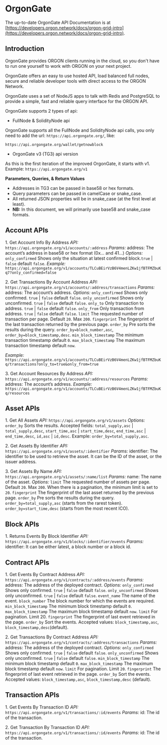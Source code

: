# OrgonGate

The up-to-date OrgonGate API Documentation is at [https://developers.orgon.network/docs/orgon-grid-intro](https://developers.orgon.network/docs/orgon-grid-intro).

## Introduction

OrgonGate provides ORGON clients running in the cloud, so you don't have to run one yourself to work with ORGON on your next project.

OrgonGate offers an easy to use hosted API, load balanced full nodes, secure and reliable developer tools with direct access to the ORGON Network.

OrgonGate uses a set of NodeJS apps to talk with Redis and PostgreSQL to provide a simple, fast and reliable query interface for the ORGON API.

OrgonGate supports 2 types of api:

- FullNode & SolidityNode api

OrgonGate supports all the FullNode and SolidityNode api calls, you only need to add the url: `https://api.orgongate.org/`, like:

`https://api.orgongate.org/wallet/getnowblock`

- OrgonGate v3 (TG3) api version

As this is the first iteration of the improved OrgonGate, it starts with v1.
Example: `https://api.orgongate.org/v1`

**Parameters, Queries, & Return Values**

- Addresses in TG3 can be passed in base58 or hex formats.
- Query parameters can be passed in camelCase or snake_case.
- All returned JSON properties will be in snake_case (at the first level at least).
- **NB:** In this document, we will primarily use base58 and snake_case formats.

## Account APIs

1.&nbsp;Get Account Info By Address
*API:*
`https://api.orgongate.org/v1/accounts/:address`
*Params:*
address: The account’s address in base58 or hex format (0x... and 41...)
*Options:*
`only_confirmed` Shows only the situation at latest confirmed block.`true` | `false` default `false`.
*Example:*
`https://api.orgongate.org/v1/accounts/TLCuBEirVzB6V4menLZKw1jfBTFMZbuKq7?only_confirmed=false`


2.&nbsp;Get Transactions By Account Address
*API:*
`https://api.orgongate.org/v1/accounts/:address/transactions`
*Params:*
address: The account’s address.
*Options:*
`only_confirmed` Shows only confirmed. `true` | `false` default `false`.
`only_unconfirmed` Shows only unconfirmed. `true` | `false` default `false`.
`only_to` Only transaction to address. `true` | `false` default `false`.
`only_from` Only transaction from address. `true` | `false` default `false`.
`limit` The requested number of transaction per page. Default `20`. Max `200`.
`fingerprint` The fingerprint of the last transaction returned by the previous page.
`order_by` Pre sorts the results during the query. `order_by=block_number,asc`, `order_by=block_timestamp,desc`. `min_block_timestamp` The minimum transaction timestamp default `0`. `max_block_timestamp` The maximum transaction timestamp default `now`.

*Example:*
`https://api.orgongate.org/v1/accounts/TLCuBEirVzB6V4menLZKw1jfBTFMZbuKq/transactions?only_to=true&only_from=true`


3.&nbsp;Get Account Resources By Address
*API:*
`https://api.orgongate.org/v1/accounts/:address/resources`
*Params:*
address: The account’s address.
*Example:*
`https://api.orgongate.org/v1/accounts/TLCuBEirVzB6V4menLZKw1jfBTFMZbuKq/resources`

## Asset APIs

1.&nbsp;Get All Assets
*API:*
`https://api.orgongate.org/v1/assets`
*Options:*
`order_by` Sorts the results. Accepted fields: `total_supply,asc` | `total_supply,desc`, `start_time,asc` | `start_time,desc`, `end_time,asc` | `end_time,desc`, `id,asc` | `id,desc`. Example: `order_by=total_supply,asc`.

2.&nbsp;Get Assets By Identifier
*API:*
`https://api.orgongate.org/v1/assets/:identifier`
*Params:*
identifier: The identifier to be used to retrieve the asset. It can be the ID of the asset, or the issuer address.

3.&nbsp;Get Assets By Name
*API:*
`https://api.orgongate.org/v1/assets/:name/list`
*Params:*
name: The name of the asset.
*Options:*
`limit` The requested number of assets per page. Default `20`. Max `200`. When there is a pagination, the minimum limit is set to `20`.
`fingerprint` The fingerprint of the last asset returned by the previous page.
`order_by` Pre sorts the results during the query. `order_by=total_supply,asc` (starts from the rarest token). `order_by=start_time,desc` (starts from the most recent ICO).

## Block APIs

1.&nbsp;Returns Events By Block Identifier
*API:*
`https://api.orgongate.org/v1/blocks/:identifier/events`
*Params:*
identifier: It can be either latest, a block number or a block id.

## Contract APIs

1.&nbsp;Get Events By Contract Address
*API:*
`https://api.orgongate.org/v1/contracts/:address/events`
*Params:*
address: The address of the deployed contract.
*Options:*
`only_confirmed` Shows only confirmed. `true` | `false` default `false`.
`only_unconfirmed` Shows only unconfirmed. `true` | `false` default `false`.
`event_name` The name of the event.
`block_number` The block number for which the events are required.
`min_block_timestamp` The minimum block timestamp default `0`.
`max_block_timestamp` The maximum block timestamp default `now`.
`limit` For pagination. Limit 20.
`fingerprint` The fingerprint of last event retrieved in the page.
`order_by` Sort the events. Accepted values: `block_timestamp,asc`, `block_timestamp,desc`(default).

2.&nbsp;Get Transactions By Contract Address
*API:*
`https://api.orgongate.org/v1/contracts/:address/transactions`
*Params:*
address: The address of the deployed contract.
*Options:*
`only_confirmed` Shows only confirmed. `true` | `false` default `false`.
`only_unconfirmed` Shows only unconfirmed. `true` | `false` default `false`.
`min_block_timestamp` The minimum block timestamp default `0`.
`max_block_timestamp` The maximum block timestamp default `now`.
`limit` For pagination. Limit `20`.
`fingerprint` The fingerprint of last event retrieved in the page.
`order_by` Sort the events. Accepted values: `block_timestamp,asc`, `block_timestamp,desc` (default).

## Transaction APIs

1.&nbsp;Get Events By Transaction ID
*API:*
`https://api.orgongate.org/v1/transactions/:id/events`
*Params:*
id: The id of the transaction.

2.&nbsp;Get Transaction By Transaction ID
*API:*
`https://api.orgongate.org/v1/transactions/:id/events`
*Params:*
id: The id of the transaction.
